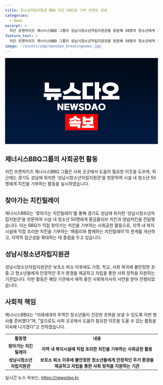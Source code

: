 ```yaml
---
title: 청소년자립지원관 BBQ 치킨 50인분 기부 이벤트 성료
categories:
  - News
excerpt: >
  치킨 프랜차이즈 제너시스BBQ 그룹이 성남시청소년자립지원관을 방문해 50명의 청소년에게 치킨을 기부했다. 찾아가는 치킨릴레이는 BBQ가 직접 찾아가는 치킨 기부 활동으로, 이번에는 경기도 성남에 위치한 청소년들을 대상으로 진행됐다. 성남시청소년자립지원관은 보호소 퇴소 후 불안정한 청소년들을 위한 시설로, BBQ는 이 활동을 통해 이웃들을 돕기 위한 노력을 지속할 것이라 밝혔다.
feature_text: >
  치킨 프랜차이즈 제너시스BBQ 그룹이 성남시청소년자립지원관을 방문해 50명의 청소년에게 치킨을 기부했다. 찾아가는 치킨릴레이는 BBQ가 직접 찾아가는 치킨 기부 활동으로, 이번에는 경기도 성남에 위치한 청소년들을 대상으로 진행됐다. 성남시청소년자립지원관은 보호소 퇴소 후 불안정한 청소년들을 위한 시설로, BBQ는 이 활동을 통해 이웃들을 돕기 위한 노력을 지속할 것이라 밝혔다.
image: '/assets/img/newsdao_breakingnews.jpg'
---
```


<p><img src="/assets/img/newsdao_breakingnews.jpg" alt="ontimetimes 속보" /></p>

<h2 data-ke-size="size26">제너시스BBQ그룹의 사회공헌 활동</h2>

<p data-ke-size="size16">치킨 프랜차이즈 제너시스BBQ 그룹은 사회 곳곳에서 도움이 필요한 이웃을 도우며, 최근에는 경기도 성남에 위치한 ‘성남시청소년자립지원관’을 방문하여 시설 내 청소년 50명에게 치킨을 기부하는 활동을 실시하였습니다.</p>

<h2 data-ke-size="size26">찾아가는 치킨릴레이</h2>

<p data-ke-size="size16">제너시스BBQ는 '찾아가는 치킨릴레이'를 통해 경기도 성남에 위치한 ‘성남시청소년자립지원관’을 방문하여 시설 내 청소년 50명에게 황금올리브 치킨과 양념치킨을 전달했습니다. 이는 BBQ가 직접 찾아가는 치킨을 기부하는 사회공헌 활동으로, 지역 내 복지시설에 직접 조리한 치킨을 기부하는 '패밀리와 함께하는 치킨릴레이'의 한계를 개선하고, 지역적 접근성을 확대하는 데 중점을 두고 있습니다.</p>

<h2 data-ke-size="size26">성남시청소년자립지원관</h2>

<p data-ke-size="size16">성남시청소년자립지원관은 보호소 퇴소 이후에도 가정, 학교, 사회 복귀에 불안정한 초∙중∙고 청소년들에게 안정적인 주거 환경을 제공하고 자립을 통한 사회 정착을 지원하는 기관입니다. 이번 활동은 해당 기관에서 재직 중인 사회복지사의 사연을 받아 진행되었습니다.</p>

<h2 data-ke-size="size26">사회적 책임</h2>

<p data-ke-size="size16">제너시스BBQ는 "미래세대의 주역인 청소년들이 건강한 초복을 보낼 수 있도록 이번 행사를 준비했다"며, "앞으로도 사회 곳곳에서 도움이 필요한 이웃을 도울 수 있는 활동을 지속해 나가겠다"고 전하였습니다.</p>

<table>
  <tr>
    <th>활동명</th>
    <th>내용</th>
  </tr>
  <tr>
    <td style="text-align: center; height: 17px;"><b>찾아가는 치킨릴레이</b></td>
    <td style="text-align: center; height: 17px;"><b>지역 내 복지시설에 직접 조리한 치킨을 기부하는 사회공헌 활동</b></td>
  </tr>
  <tr>
    <td style="text-align: center; height: 17px;"><b>성남시청소년자립지원관</b></td>
    <td style="text-align: center; height: 17px;"><b>보호소 퇴소 이후에 불안정한 청소년들에게 안정적인 주거 환경을 제공하고 자립을 통한 사회 정착을 지원하는 기관</b></td>
  </tr>
</table>

<p data-ke-size="size16"></p>
실시간 뉴스 속보는, <a href="https://newsdao.kr" rel="dofollow">https://newsdao.kr</a>


